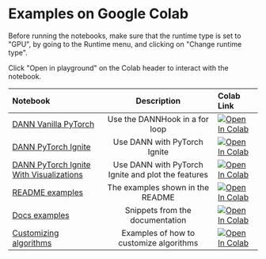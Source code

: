 # Examples on Google Colab

Before running the notebooks, make sure that the runtime type is set to "GPU", by going to the Runtime menu, and clicking on "Change runtime type".

Click "Open in playground" on the Colab header to interact with the notebook.

|Notebook|Description|Colab Link|
|:---|:---:|:---|
[DANN Vanilla PyTorch](https://github.com/KevinMusgrave/pytorch-adapt/blob/main/examples/notebooks/DANNVanilla.ipynb) | Use the DANNHook in a for loop |[![Open In Colab](https://colab.research.google.com/assets/colab-badge.svg)](https://colab.research.google.com/github/KevinMusgrave/pytorch-adapt/blob/main/examples/notebooks/DANNVanilla.ipynb)
[DANN PyTorch Ignite](https://github.com/KevinMusgrave/pytorch-adapt/blob/main/examples/notebooks/DANNIgnite.ipynb) | Use DANN with PyTorch Ignite |[![Open In Colab](https://colab.research.google.com/assets/colab-badge.svg)](https://colab.research.google.com/github/KevinMusgrave/pytorch-adapt/blob/main/examples/notebooks/DANNIgnite.ipynb)
[DANN PyTorch Ignite With Visualizations](https://github.com/KevinMusgrave/pytorch-adapt/blob/main/examples/notebooks/DANNIgniteWithViz.ipynb) | Use DANN with PyTorch Ignite and plot the features |[![Open In Colab](https://colab.research.google.com/assets/colab-badge.svg)](https://colab.research.google.com/github/KevinMusgrave/pytorch-adapt/blob/main/examples/notebooks/DANNIgniteWithViz.ipynb)
[README examples](https://github.com/KevinMusgrave/pytorch-adapt/blob/main/examples/notebooks/README_examples.ipynb) | The examples shown in the README |[![Open In Colab](https://colab.research.google.com/assets/colab-badge.svg)](https://colab.research.google.com/github/KevinMusgrave/pytorch-adapt/blob/main/examples/notebooks/README_examples.ipynb)
[Docs examples](https://github.com/KevinMusgrave/pytorch-adapt/blob/main/examples/notebooks/docs_examples.ipynb) | Snippets from the documentation |[![Open In Colab](https://colab.research.google.com/assets/colab-badge.svg)](https://colab.research.google.com/github/KevinMusgrave/pytorch-adapt/blob/main/examples/notebooks/docs_examples.ipynb)
[Customizing algorithms](https://github.com/KevinMusgrave/pytorch-adapt/blob/main/examples/notebooks/CustomizingAlgorithms.ipynb) | Examples of how to customize algorithms |[![Open In Colab](https://colab.research.google.com/assets/colab-badge.svg)](https://colab.research.google.com/github/KevinMusgrave/pytorch-adapt/blob/main/examples/notebooks/CustomizingAlgorithms.ipynb)

